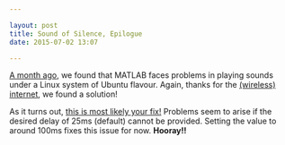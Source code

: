 ```yaml
---

layout: post
title: Sound of Silence, Epilogue
date: 2015-07-02 13:07

---
```


[A month ago](http://audiophobes.net/2015/06/08/MATLAB-Sound-Jazz/), we found that MATLAB faces problems in playing sounds under a Linux system of Ubuntu flavour. Again, thanks for the [(wireless) internet](https://www.youtube.com/watch?v=iDbyYGrswtg), we found a solution!

As it turns out, [this is most likely your fix!](http://www.mathworks.com/matlabcentral/answers/225677-alsa-lib-pcm-error#answer_184598) Problems seem to arise if the desired delay of 25ms (default) cannot be provided. Setting the value to around 100ms fixes this issue for now. **Hooray!!**
